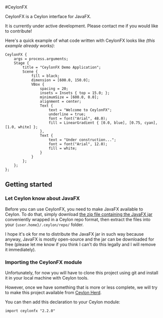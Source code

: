 #CeylonFX

CeylonFX is a Ceylon interface for JavaFX.

It is currently under active development. Please contact me if you would like to contribute!

Here's a quick example of what code written with CeylonFX looks like *(this example already works)*:

```ceylon
CeylonFX {
	args = process.arguments;
	Stage {
		title = "CeylonFX Demo Application";
		Scene {
			fill = black;
			dimension = [600.0, 150.0];
			VBox {
				spacing = 20;
				insets = Insets { top = 15.0; };
				minimumSize = [600.0, 0.0];
				alignment = center;
				Text {
					text = "Welcome to CeylonFX";
					underline = true;
					font = font("Arial", 48.0);
					fill = LinearGradient { [0.0, blue], [0.75, cyan], [1.0, white] };
				},
				Text {
					text = "Under construction...";
					font = font("Arial", 12.0);
					fill = white;
				}   
			}
		};
	};
};
```

## Getting started

### Let Ceylon know about JavaFX

Before you can use CeylonFX, you need to make JavaFX available to Ceylon. To do that, simply download [the zip file containing the JavaFX jar](javafx.zip) conveniently wrapped in a Ceylon repo format, then extract the files into your ``{user.home}/.ceylon/repo/`` folder.

I hope it's ok for me to distribute the JavaFX jar in such way because anyway, JavaFX is mostly open-source and the jar can be downloaded for free (please let me know if you think I can't do this legally and I will remove it immediately).

### Importing the CeylonFX module

Unfortunately, for now you will have to clone this project using git and install it in your local machine with Ceylon tools.

However, once we have something that is more or less complete, we will try to make this project available from [Ceylon Herd](http://modules.ceylon-lang.org/).

You can then add this declaration to your Ceylon module:

```ceylon
import ceylonfx "2.2.0"
```

